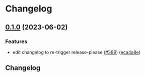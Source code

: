 # Changelog

## [0.1.0](https://github.com/GoogleCloudPlatform/pubsec-declarative-toolkit/compare/solutions/experimentation/client-landing-zone-v0.0.1...solutions/experimentation/client-landing-zone/0.1.0) (2023-06-02)


### Features

* edit changelog to re-trigger release-please ([#386](https://github.com/GoogleCloudPlatform/pubsec-declarative-toolkit/issues/386)) ([eca4a8e](https://github.com/GoogleCloudPlatform/pubsec-declarative-toolkit/commit/eca4a8e5d610a0a8ea8f34c4470dc663af6abb30))

## Changelog
